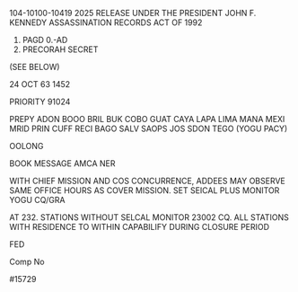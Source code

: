 104-10100-10419 2025 RELEASE UNDER THE PRESIDENT JOHN F. KENNEDY ASSASSINATION RECORDS ACT OF 1992

1. PAGD 
0.-AD 
2. PRECORAH
SECRET

(SEE BELOW)

24 OCT 63 1452

PRIORITY
91024

PREPY ADON BOOO BRIL BUK
COBO GUAT CAYA LAPA LIMA
MANA MEXI MRID PRIN CUFF
RECI BAGO SALV SAOPS JOS
SDON TEGO
(YOGU PACY)

OOLONG

BOOK MESSAGE AMCA NER

WITH CHIEF MISSION AND COS CONCURRENCE, ADDEES MAY OBSERVE SAME
OFFICE HOURS AS COVER MISSION. SET SEICAL PLUS MONITOR YOGU CQ/GRA

AT 232. STATIONS WITHOUT SELCAL MONITOR 23002 CQ. ALL STATIONS WITH
RESIDENCE TO WITHIN CAPABILIFY DURING CLOSURE PERIOD

 
FED

Comp No

#15729
